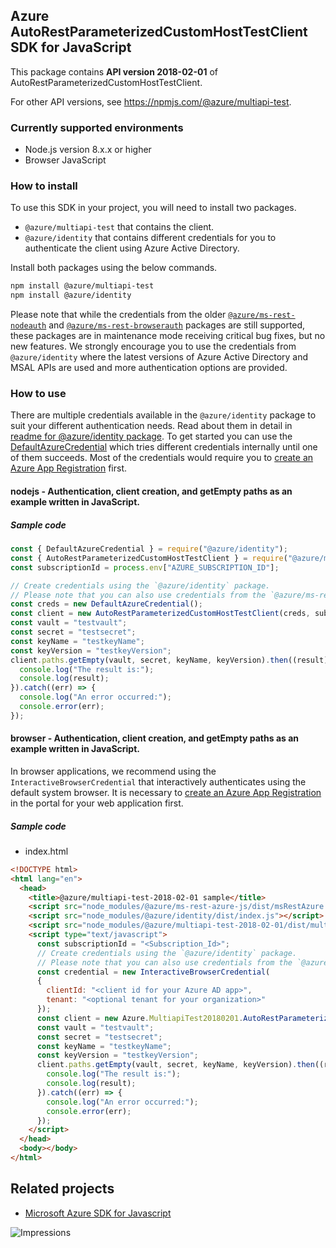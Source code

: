 ## Azure AutoRestParameterizedCustomHostTestClient SDK for JavaScript

This package contains **API version 2018-02-01** of AutoRestParameterizedCustomHostTestClient.

For other API versions, see https://npmjs.com/@azure/multiapi-test.

### Currently supported environments

- Node.js version 8.x.x or higher
- Browser JavaScript

### How to install

To use this SDK in your project, you will need to install two packages.
- `@azure/multiapi-test` that contains the client.
- `@azure/identity` that contains different credentials for you to authenticate the client using Azure Active Directory.

Install both packages using the below commands.
```bash
npm install @azure/multiapi-test
npm install @azure/identity
```
Please note that while the credentials from the older [`@azure/ms-rest-nodeauth`](https://www.npmjs.com/package/@azure/ms-rest-nodeauth) and [`@azure/ms-rest-browserauth`](https://www.npmjs.com/package/@azure/ms-rest-browserauth) packages are still supported, these packages are in maintenance mode receiving critical bug fixes, but no new features.
We strongly encourage you to use the credentials from `@azure/identity` where the latest versions of Azure Active Directory and MSAL APIs are used and more authentication options are provided.

### How to use

There are multiple credentials available in the `@azure/identity` package to suit your different authentication needs.
Read about them in detail in [readme for @azure/identity package](https://www.npmjs.com/package/@azure/identity).
To get started you can use the [DefaultAzureCredential](https://github.com/Azure/azure-sdk-for-js/blob/master/sdk/identity/identity/README.md#defaultazurecredential) which tries different credentials internally until one of them succeeds.
Most of the credentials would require you to [create an Azure App Registration](https://docs.microsoft.com/en-us/azure/active-directory/develop/app-objects-and-service-principals#application-registration) first.
#### nodejs - Authentication, client creation, and getEmpty paths as an example written in JavaScript.

##### Sample code

```javascript
const { DefaultAzureCredential } = require("@azure/identity");
const { AutoRestParameterizedCustomHostTestClient } = require("@azure/multiapi-test-2018-02-01");
const subscriptionId = process.env["AZURE_SUBSCRIPTION_ID"];

// Create credentials using the `@azure/identity` package.
// Please note that you can also use credentials from the `@azure/ms-rest-nodeauth` package instead.
const creds = new DefaultAzureCredential();
const client = new AutoRestParameterizedCustomHostTestClient(creds, subscriptionId);
const vault = "testvault";
const secret = "testsecret";
const keyName = "testkeyName";
const keyVersion = "testkeyVersion";
client.paths.getEmpty(vault, secret, keyName, keyVersion).then((result) => {
  console.log("The result is:");
  console.log(result);
}).catch((err) => {
  console.log("An error occurred:");
  console.error(err);
});
```

#### browser - Authentication, client creation, and getEmpty paths as an example written in JavaScript.

In browser applications, we recommend using the `InteractiveBrowserCredential` that interactively authenticates using the default system browser.
It is necessary to [create an Azure App Registration](https://docs.microsoft.com/azure/active-directory/develop/scenario-spa-app-registration) in the portal for your web application first.

##### Sample code

- index.html

```html
<!DOCTYPE html>
<html lang="en">
  <head>
    <title>@azure/multiapi-test-2018-02-01 sample</title>
    <script src="node_modules/@azure/ms-rest-azure-js/dist/msRestAzure.js"></script>
    <script src="node_modules/@azure/identity/dist/index.js"></script>
    <script src="node_modules/@azure/multiapi-test-2018-02-01/dist/multiapi-test-2018-02-01.js"></script>
    <script type="text/javascript">
      const subscriptionId = "<Subscription_Id>";
      // Create credentials using the `@azure/identity` package.
      // Please note that you can also use credentials from the `@azure/ms-rest-browserauth` package instead.
      const credential = new InteractiveBrowserCredential(
      {
        clientId: "<client id for your Azure AD app>",
        tenant: "<optional tenant for your organization>"
      });
      const client = new Azure.MultiapiTest20180201.AutoRestParameterizedCustomHostTestClient(creds, subscriptionId);
      const vault = "testvault";
      const secret = "testsecret";
      const keyName = "testkeyName";
      const keyVersion = "testkeyVersion";
      client.paths.getEmpty(vault, secret, keyName, keyVersion).then((result) => {
        console.log("The result is:");
        console.log(result);
      }).catch((err) => {
        console.log("An error occurred:");
        console.error(err);
      });
    </script>
  </head>
  <body></body>
</html>
```

## Related projects

- [Microsoft Azure SDK for Javascript](https://github.com/Azure/azure-sdk-for-js)

![Impressions](https://azure-sdk-impressions.azurewebsites.net/api/impressions/azure-sdk-for-js/sdk/README.png)
